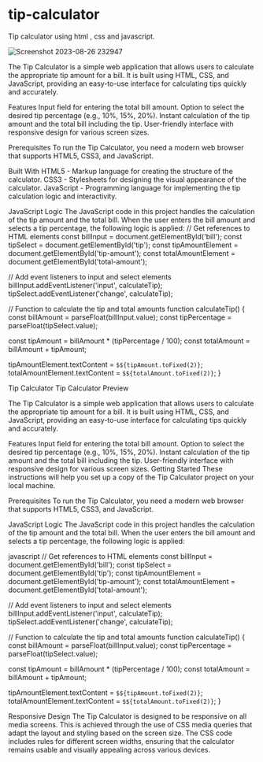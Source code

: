 # tip-calculator
Tip calculator using html , css and javascript.



![Screenshot 2023-08-26 232947](https://github.com/amaan-bhati/tip-calculator/assets/94218318/05594f5a-a33f-4859-ba4e-67df191a510a)

The Tip Calculator is a simple web application that allows users to calculate the appropriate tip amount for a bill. It is built using HTML, CSS, and JavaScript, providing an easy-to-use interface for calculating tips quickly and accurately.

Features
Input field for entering the total bill amount.
Option to select the desired tip percentage (e.g., 10%, 15%, 20%).
Instant calculation of the tip amount and the total bill including the tip.
User-friendly interface with responsive design for various screen sizes.


Prerequisites
To run the Tip Calculator, you need a modern web browser that supports HTML5, CSS3, and JavaScript.

Built With
HTML5 - Markup language for creating the structure of the calculator.
CSS3 - Stylesheets for designing the visual appearance of the calculator.
JavaScript - Programming language for implementing the tip calculation logic and interactivity.

JavaScript Logic
The JavaScript code in this project handles the calculation of the tip amount and the total bill. When the user enters the bill amount and selects a tip percentage, the following logic is applied:
// Get references to HTML elements
const billInput = document.getElementById('bill');
const tipSelect = document.getElementById('tip');
const tipAmountElement = document.getElementById('tip-amount');
const totalAmountElement = document.getElementById('total-amount');

// Add event listeners to input and select elements
billInput.addEventListener('input', calculateTip);
tipSelect.addEventListener('change', calculateTip);

// Function to calculate the tip and total amounts
function calculateTip() {
  const billAmount = parseFloat(billInput.value);
  const tipPercentage = parseFloat(tipSelect.value);
  
  const tipAmount = billAmount * (tipPercentage / 100);
  const totalAmount = billAmount + tipAmount;
  
  tipAmountElement.textContent = `$${tipAmount.toFixed(2)}`;
  totalAmountElement.textContent = `$${totalAmount.toFixed(2)}`;
}


Tip Calculator
Tip Calculator Preview

The Tip Calculator is a simple web application that allows users to calculate the appropriate tip amount for a bill. It is built using HTML, CSS, and JavaScript, providing an easy-to-use interface for calculating tips quickly and accurately.

Features
Input field for entering the total bill amount.
Option to select the desired tip percentage (e.g., 10%, 15%, 20%).
Instant calculation of the tip amount and the total bill including the tip.
User-friendly interface with responsive design for various screen sizes.
Getting Started
These instructions will help you set up a copy of the Tip Calculator project on your local machine.

Prerequisites
To run the Tip Calculator, you need a modern web browser that supports HTML5, CSS3, and JavaScript.

JavaScript Logic
The JavaScript code in this project handles the calculation of the tip amount and the total bill. When the user enters the bill amount and selects a tip percentage, the following logic is applied:

javascript
// Get references to HTML elements
const billInput = document.getElementById('bill');
const tipSelect = document.getElementById('tip');
const tipAmountElement = document.getElementById('tip-amount');
const totalAmountElement = document.getElementById('total-amount');

// Add event listeners to input and select elements
billInput.addEventListener('input', calculateTip);
tipSelect.addEventListener('change', calculateTip);

// Function to calculate the tip and total amounts
function calculateTip() {
  const billAmount = parseFloat(billInput.value);
  const tipPercentage = parseFloat(tipSelect.value);
  
  const tipAmount = billAmount * (tipPercentage / 100);
  const totalAmount = billAmount + tipAmount;
  
  tipAmountElement.textContent = `$${tipAmount.toFixed(2)}`;
  totalAmountElement.textContent = `$${totalAmount.toFixed(2)}`;
}



Responsive Design
The Tip Calculator is designed to be responsive on all media screens. This is achieved through the use of CSS media queries that adapt the layout and styling based on the screen size. The CSS code includes rules for different screen widths, ensuring that the calculator remains usable and visually appealing across various devices.
